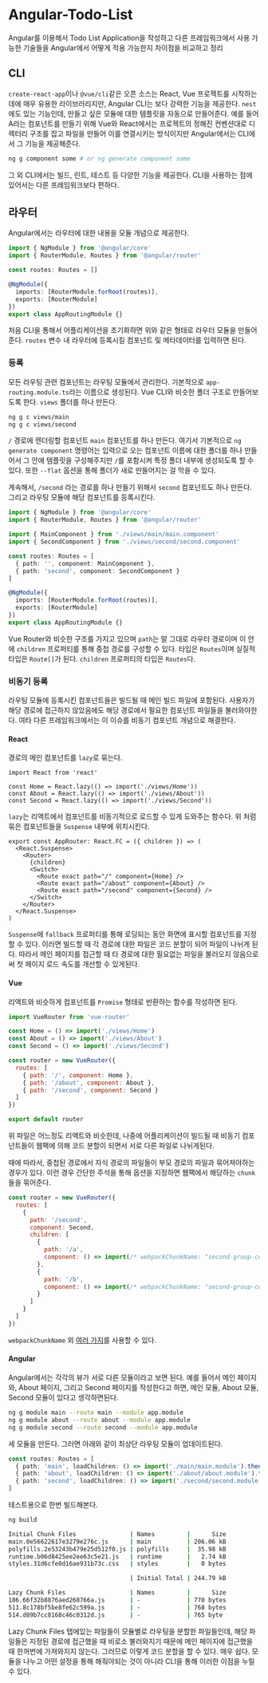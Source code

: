 # Angular-Todo-List

Angular를 이용해서 Todo List Application을 작성하고 다른 프레임워크에서 사용 가능한 기술들을 Angular에서 어떻게 적용 가능한지 차이점을 비교하고 정리

## CLI

`create-react-app`이나 `@vue/cli`같은 오픈 소스는 React, Vue 프로젝트를 시작하는데에 매우 유용한 라이브러리지만, Angular CLI는 보다 강력한 기능을 제공한다. `nest`에도 있는 기능인데, 만들고 싶은 모듈에 대한 템플릿을 자동으로 만들어준다. 예를 들어 A라는 컴포넌트를 만들기 위해 Vue와 React에서는 프로젝트의 정해진 컨벤션대로 디렉터리 구조를 잡고 파일을 만들어 이를 연결시키는 방식이지만 Angular에서는 CLI에서 그 기능을 제공해준다.

```sh
ng g component some # or ng generate component some
```

그 외 CLI에서는 빌드, 린트, 테스트 등 다양한 기능을 제공한다. CLI을 사용하는 점에 있어서는 다른 프레임워크보다 편하다.

## 라우터

Angular에서는 라우터에 대한 내용을 모듈 개념으로 제공한다.

```typescript
import { NgModule } from '@angular/core'
import { RouterModule, Routes } from '@angular/router'

const routes: Routes = []

@NgModule({
  imports: [RouterModule.forRoot(routes)],
  exports: [RouterModule]
})
export class AppRoutingModule {}
```

처음 CLI을 통해서 어플리케이션을 초기화하면 위와 같은 형태로 라우터 모듈을 만들어 준다. `routes` 변수 내 라우터에 등록시킬 컴포넌트 및 메타데이터를 입력하면 된다.

### 등록

모든 라우팅 관련 컴포넌트는 라우팅 모듈에서 관리한다. 기본적으로 `app-routing.module.ts`라는 이름으로 생성된다. Vue CLI와 비슷한 폴더 구조로 만들어보도록 한다. `views` 폴더를 하나 만든다.

```sh
ng g c views/main
ng g c views/second
```

`/` 경로에 렌더링할 컴포넌트 `main` 컴포넌트를 하나 만든다. 여기서 기본적으로 `ng generate component` 명령어는 입력으로 오는 컴포넌트 이름에 대한 폴더를 하나 만들어서 그 안에 템플릿을 구성해주지만 `/`를 포함시켜 특정 폴더 내부에 생성되도록 할 수 있다. 또한 `--flat` 옵션을 통해 폴더가 새로 만들어지는 걸 막을 수 있다.

계속해서, `/second` 라는 경로를 하나 만들기 위해서 `second` 컴포넌트도 하나 만든다. 그리고 라우팅 모듈에 해당 컴포넌트를 등록시킨다.

```typescript
import { NgModule } from '@angular/core'
import { RouterModule, Routes } from '@angular/router'

import { MainComponent } from './views/main/main.component'
import { SecondComponent } from './views/second/second.component'

const routes: Routes = [
  { path: '', component: MainComponent },
  { path: 'second', component: SecondComponent }
]

@NgModule({
  imports: [RouterModule.forRoot(routes)],
  exports: [RouterModule]
})
export class AppRoutingModule {}
```

Vue Router와 비슷한 구조를 가지고 있으며 `path`는 말 그대로 라우터 경로이며 이 안에 `children` 프로퍼티를 통해 중첩 경로를 구성할 수 있다. 타입은 `Routes`이며 실질적 타입은 `Route[]`가 된다. `children` 프로퍼티의 타입은 `Routes`다.

### 비동기 등록

라우팅 모듈에 등록시킨 컴포넌트들은 빌드될 때 메인 빌드 파일에 포함된다. 사용자가 해당 경로에 접근하지 않았음에도 해당 경로에서 필요한 컴포넌트 파일들을 불러와야한다. 여타 다른 프레임워크에서는 이 이슈를 비동기 컴포넌트 개념으로 해결한다.

#### React

경로의 메인 컴포넌트를 `lazy`로 묶는다.

```tsx
import React from 'react'

const Home = React.lazy(() => import('./views/Home'))
const About = React.lazy(() => import('./views/About'))
const Second = React.lazy(() => import('./views/Second'))
```

`lazy`는 리액트에서 컴포넌트를 비동기적으로 로드할 수 있게 도와주는 함수다. 위 처럼 묶은 컴포넌트들을 `Suspense` 내부에 위치시킨다.

```tsx
export const AppRouter: React.FC = ({ children }) => (
  <React.Suspense>
    <Router>
      {children}
      <Switch>
        <Route exact path="/" component={Home} />
        <Route exact path="/about" component={About} />
        <Route exact path="/second" component={Second} />
      </Switch>
    </Router>
  </React.Suspense>
)
```

`Suspense`에 `fallback` 프로퍼티를 통해 로딩되는 동안 화면에 표시할 컴포넌트를 지정할 수 있다. 이러면 빌드할 때 각 경로에 대한 파일은 코드 분할이 되어 파일이 나뉘게 된다. 따라서 메인 페이지를 접근할 때 타 경로에 대한 필요없는 파일을 불러오지 않음으로써 첫 페이지 로드 속도를 개선할 수 있게된다.

#### Vue

리액트와 비슷하게 컴포넌트를 `Promise` 형태로 반환하는 함수를 작성하면 된다.

```js
import VueRouter from 'vue-router'

const Home = () => import('./views/Home')
const About = () => import('./views/About')
const Second = () => import('./views/Second')

const router = new VueRouter({
  routes: [
    { path: '/', component: Home },
    { path: '/about', component: About },
    { path: '/second', component: Second }
  ]
})

export default router
```

위 파일은 어느정도 리액트와 비슷한데, 나중에 어플리케이션이 빌드될 때 비동기 컴포넌트들이 웹팩에 의해 코드 분할이 되면서 서로 다른 파일로 나뉘게된다.

때에 따라서, 중첩된 경로에서 자식 경로의 파일들이 부모 경로의 파일과 묶어져야하는 경우가 있다. 이런 경우 간단한 주석을 통해 옵션을 지정하면 웹팩에서 해당하는 `chunk`들을 묶어준다.

```js
const router = new VueRouter({
  routes: [
    {
      path: '/second',
      component: Second,
      children: [
        {
          path: '/a',
          component: () => import(/* webpackChunkName: "second-group-comp" */ 'SecondA.vue')
        },
        {
          path: '/b',
          component: () => import(/* webpackChunkName: "second-group-comp" */ 'SecondB.vue')
        }
      ]
    }
  ]
})
```

`webpackChunkName` 외 [여러 가지](https://webpack.js.org/api/module-methods/#magic-comments)를 사용할 수 있다.

#### Angular

Angular에서는 각각의 뷰가 서로 다른 모듈이라고 보면 된다. 예를 들어서 메인 페이지와, About 페이지, 그리고 Second 페이지를 작성한다고 하면, 메인 모듈, About 모듈, Second 모듈이 있다고 생각하면된다.

```sh
ng g module main --route main --module app.module
ng g module about --route about --module app.module
ng g module second --route second --module app.module
```

세 모듈을 만든다. 그러면 아래와 같이 최상단 라우팅 모듈이 업데이트된다.

```typescript
const routes: Routes = [
  { path: 'main', loadChildren: () => import('./main/main.module').then((m) => m.MainModule) },
  { path: 'about', loadChildren: () => import('./about/about.module').then((m) => m.AboutModule) },
  { path: 'second', loadChildren: () => import('./second/second.module').then((m) => m.SecondModule) }
]
```

테스트용으로 한번 빌드해본다.

```sh
ng build

Initial Chunk Files               | Names         |      Size
main.0e56622617e3279e276c.js      | main          | 206.06 kB
polyfills.2e53243b479e25d512f0.js | polyfills     |  35.98 kB
runtime.b06d8425ee2ee63c5e21.js   | runtime       |   2.74 kB
styles.31d6cfe0d16ae931b73c.css   | styles        |   0 bytes

                                  | Initial Total | 244.79 kB

Lazy Chunk Files                  | Names         |      Size
186.66f32b8876aed268766a.js       | -             | 770 bytes
511.8c178bf5be8fe62c599a.js       | -             | 768 bytes
514.d89b7cc8168c46c0312d.js       | -             | 765 byte
```

Lazy Chunk Files 탭에있는 파일들이 모듈별로 라우팅을 분할한 파일들인데, 해당 파일들은 지정된 경로에 접근했을 때 비로소 불러와지기 때문에 메인 페이지에 접근했을 때 한꺼번에 가져와지지 않는다. 그러므로 이렇게 코드 분할을 할 수 있다. 매우 쉽다. 모듈을 나누고 어떤 설정을 통해 해줘야되는 것이 아니라 CLI을 통해 이러한 이점을 누릴 수 있다.
